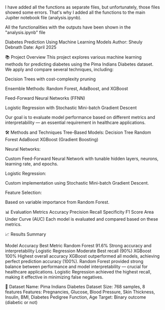 I have added all the functions as separate files, but unfortunately, those files showed some errors. That's why I added all the functions to the main Jupiter notebook file (analysis.ipynb).

All the functionalities with the outputs have been shown in the "analysis.ipynb" file


Diabetes Prediction Using Machine Learning Models
Author: Sheuly Debnath
Date: April 2025

📚 Project Overview
  This project explores various machine learning methods for predicting diabetes using the Pima Indians Diabetes dataset.
  We apply and compare several techniques, including:
  
  Decision Trees with cost-complexity pruning
  
  Ensemble Methods: Random Forest, AdaBoost, and XGBoost
  
  Feed-Forward Neural Networks (FFNN)
  
  Logistic Regression with Stochastic Mini-batch Gradient Descent
  
  Our goal is to evaluate model performance based on different metrics and interpretability — an essential requirement in healthcare applications.

🛠 Methods and Techniques
  Tree-Based Models:
    Decision Tree
    Random Forest
    AdaBoost
    XGBoost (Gradient Boosting)
  
  Neural Networks:
  
  Custom Feed-Forward Neural Network with tunable hidden layers, neurons, learning rate, and epochs.
  
  Logistic Regression:
  
  Custom implementation using Stochastic Mini-batch Gradient Descent.
  
  Feature Selection:
  
  Based on variable importance from Random Forest.

📊 Evaluation Metrics
  Accuracy
  Precision
  Recall
  Specificity
  F1 Score
  Area Under Curve (AUC)
  Each model is evaluated and compared based on these metrics.

📈 Results Summary

Model	Accuracy	Best Metric
Random Forest	91.6%	Strong accuracy and interpretability
Logistic Regression	Moderate	Best recall (90%)
XGBoost	100%	Highest overall accuracy
XGBoost outperformed all models, achieving perfect prediction accuracy (100%).
Random Forest provided strong balance between performance and model interpretability — crucial for healthcare applications.
Logistic Regression achieved the highest recall, making it effective in minimizing false negatives.

📂 Dataset
Name: Pima Indians Diabetes Dataset
Size: 768 samples, 8 features
Features: Pregnancies, Glucose, Blood Pressure, Skin Thickness, Insulin, BMI, Diabetes Pedigree Function, Age
Target: Binary outcome (diabetic or not)
